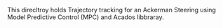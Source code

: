 This direcltroy holds Trajectory tracking for an Ackerman Steering using Model Predictive Control (MPC) and Acados libbraray.  
